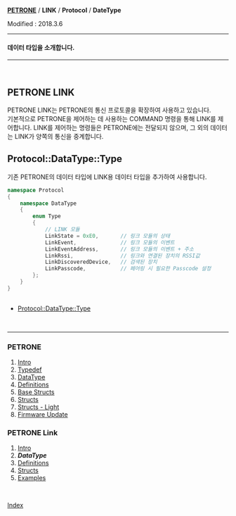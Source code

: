 **[PETRONE](index.md)** / **LINK** / **Protocol** / **DateType**

Modified : 2018.3.6

---

#### 데이터 타입을 소개합니다.

---

<br>

## PETRONE LINK

PETRONE LINK는 PETRONE의 통신 프로토콜을 확장하여 사용하고 있습니다.
<br>
기본적으로 PETRONE을 제어하는 데 사용하는 COMMAND 명령을 통해 LINK를 제어합니다. LINK를 제어하는 명령들은 PETRONE에는 전달되지 않으며, 그 외의 데이터는 LINK가 양쪽의 통신을 중계합니다.
<br>

<a name="Protocol_DataType"></a>
## Protocol::DataType::Type
기존 PETRONE의 데이터 타입에 LINK용 데이터 타입을 추가하여 사용합니다.

```cpp
namespace Protocol
{
    namespace DataType
    {
        enum Type
        {
            // LINK 모듈
            LinkState = 0xE0,       // 링크 모듈의 상태
            LinkEvent,              // 링크 모듈의 이벤트
            LinkEventAddress,       // 링크 모듈의 이벤트 + 주소
            LinkRssi,               // 링크와 연결된 장치의 RSSI값
            LinkDiscoveredDevice,   // 검색된 장치
            LinkPasscode,           // 페어링 시 필요한 Passcode 설정
        };
    }
}
 
```

 - [Protocol::DataType::Type](../03_datatype.md#Protocol_DataType)


<br>

---

<h3> PETRONE</h3>

1. [Intro](../01_intro.md)
2. [Typedef](../02_typedef.md)
3. [DataType](../03_datatype.md)
4. [Definitions](../04_definitions.md)
5. [Base Structs](../05_base_structs.md)
6. [Structs](../06_structs.md)
7. [Structs - Light](../07_structs_light.md)
8. [Firmware Update](../08_firmware_update.md)


<h3> PETRONE Link</h3>

1. [Intro](01_intro.md)
2. ***DataType***
3. [Definitions](03_definitions.md)
4. [Structs](04_structs.md)
5. [Examples](05_examples.md)

<br>

[Index](../index.md)

<br>

